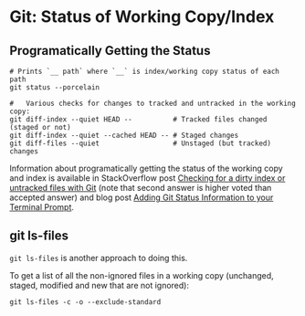 Git: Status of Working Copy/Index
=================================

Programatically Getting the Status
----------------------------------

    # Prints `__ path` where `__` is index/working copy status of each path
    git status --porcelain

    #   Various checks for changes to tracked and untracked in the working copy:
    git diff-index --quiet HEAD --          # Tracked files changed (staged or not)
    git diff-index --quiet --cached HEAD -- # Staged changes
    git diff-files --quiet                  # Unstaged (but tracked) changes

Information about programatically getting the status of the working
copy and index is available in StackOverflow post [Checking for a
dirty index or untracked files with Git][so-2657935] (note that second
answer is higher voted than accepted answer) and blog post [Adding Git
Status Information to your Terminal Prompt][0xfe].


git ls-files
------------

`git ls-files` is another approach to doing this.

To get a list of all the non-ignored files in a working copy (unchanged,
staged, modified and new that are not ignored):

    git ls-files -c -o --exclude-standard



<!-------------------------------------------------------------------->
[0xfe]: http://0xfe.blogspot.jp/2010/04/adding-git-status-information-to-your.html
[so-2657935]: https://stackoverflow.com/q/2657935/107294
